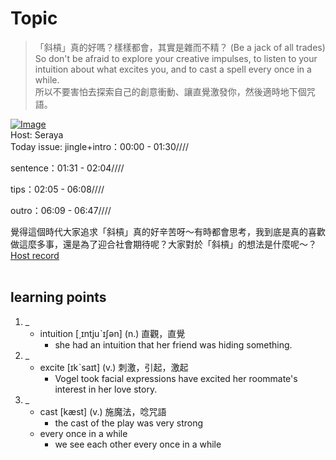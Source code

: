 # Topic

> 「斜槓」真的好嗎？樣樣都會，其實是雜而不精？ (Be a jack of all trades) <br>
> So don't be afraid to explore your creative impulses, to listen to your intuition about what excites you, and to cast a spell every once in a while. <br>
> 所以不要害怕去探索自己的創意衝動、讓直覺激發你，然後適時地下個咒語。 <br>

[![Image](https://cdn.voicetube.com/assets/thumbnails/ChUZ5A_2tyo.jpg)](https://www.youtube.com/embed/ChUZ5A_2tyo?rel=0&showinfo=0&cc_load_policy=0&controls=1&autoplay=1&iv_load_policy=3&playsinline=1&wmode=transparent&start=185&end=195&enablejsapi=1&origin=https://tw.voicetube.com&widgetid=1)<br>
Host: Seraya
<br>Today issue: jingle+intro：00:00 - 01:30////

sentence：01:31 - 02:04////

tips：02:05 - 06:08////

outro：06:09 - 06:47////

覺得這個時代大家追求「斜槓」真的好辛苦呀～有時都會思考，我到底是真的喜歡做這麼多事，還是為了迎合社會期待呢？大家對於「斜槓」的想法是什麼呢～？
<br>
[Host record](https://cdn.voicetube.com/everyday_records/4458/1594892872.mp3)
<br><br>
## learning points
1. _
	* intuition [͵ɪntjuˋɪʃən] (n.) 直觀，直覺
		- she had an intuition that her friend was hiding something.
2. _
	* excite [ɪkˋsaɪt] (v.) 刺激，引起，激起
		- Vogel took facial expressions have excited her roommate's interest in her love story.
3. _
	* cast [kæst] (v.) 施魔法，唸咒語
		- the cast of the play was very strong
	* every once in a while
		- we see each other every once in a while